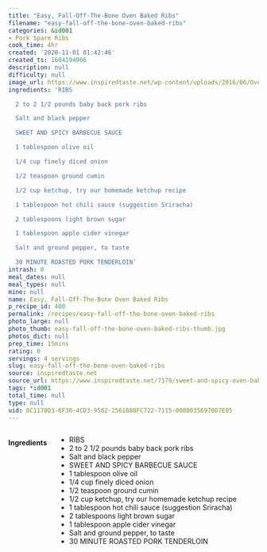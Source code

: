 ```yaml
---
title: "Easy, Fall-Off-The-Bone Oven Baked Ribs"
filename: "easy-fall-off-the-bone-oven-baked-ribs"
categories: &id001
- Pork Spare Ribs
cook_time: 4hr
created: '2020-11-01 01:42:46'
created_ts: 1604194966
description: null
difficulty: null
image_url: https://www.inspiredtaste.net/wp-content/uploads/2016/06/Oven-Baked-Ribs-Recipe-2-1200.jpg
ingredients: 'RIBS

  2 to 2 1/2 pounds baby back pork ribs

  Salt and black pepper

  SWEET AND SPICY BARBECUE SAUCE

  1 tablespoon olive oil

  1/4 cup finely diced onion

  1/2 teaspoon ground cumin

  1/2 cup ketchup, try our homemade ketchup recipe

  1 tablespoon hot chili sauce (suggestion Sriracha)

  2 tablespoons light brown sugar

  1 tablespoon apple cider vinegar

  Salt and ground pepper, to taste

  30 MINUTE ROASTED PORK TENDERLOIN'
intrash: 0
meal_dates: null
meal_types: null
mine: null
name: Easy, Fall-Off-The-Bone Oven Baked Ribs
p_recipe_id: 400
permalink: /recipes/easy-fall-off-the-bone-oven-baked-ribs
photo_large: null
photo_thumb: easy-fall-off-the-bone-oven-baked-ribs-thumb.jpg
photos_dict: null
prep_time: 15mins
rating: 0
servings: 4 servings
slug: easy-fall-off-the-bone-oven-baked-ribs
source: inspiredtaste.net
source_url: https://www.inspiredtaste.net/7179/sweet-and-spicy-oven-baked-ribs/
tags: *id001
total_time: null
type: null
uid: 8C1178D3-6F30-4CD3-9582-2561088FC722-7115-00000356970D7E05
---
```

<div class="large-8 medium-7 columns" id="writeup">	</div><!-- #writeup -->
</div><!-- #row-one -->
<div class="row" id="row-two">	<div class="medium-4 small-5 columns" id="ingredients"><h4>Ingredients</h4><div class="box box-ingredients content"><ul>
<li>RIBS</li>
<li>2 to 2 1/2 pounds baby back pork ribs</li>
<li>Salt and black pepper</li>
<li>SWEET AND SPICY BARBECUE SAUCE</li>
<li>1 tablespoon olive oil</li>
<li>1/4 cup finely diced onion</li>
<li>1/2 teaspoon ground cumin</li>
<li>1/2 cup ketchup, try our homemade ketchup recipe</li>
<li>1 tablespoon hot chili sauce (suggestion Sriracha)</li>
<li>2 tablespoons light brown sugar</li>
<li>1 tablespoon apple cider vinegar</li>
<li>Salt and ground pepper, to taste</li>
<li>30 MINUTE ROASTED PORK TENDERLOIN</li>
</ul>
</div>	</div>	<div class="medium-6 small-7 columns" id="directions">	</div>